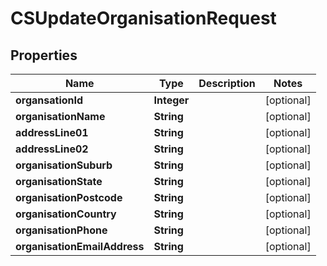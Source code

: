 
# CSUpdateOrganisationRequest

## Properties
Name | Type | Description | Notes
------------ | ------------- | ------------- | -------------
**organsationId** | **Integer** |  |  [optional]
**organisationName** | **String** |  |  [optional]
**addressLine01** | **String** |  |  [optional]
**addressLine02** | **String** |  |  [optional]
**organisationSuburb** | **String** |  |  [optional]
**organisationState** | **String** |  |  [optional]
**organisationPostcode** | **String** |  |  [optional]
**organisationCountry** | **String** |  |  [optional]
**organisationPhone** | **String** |  |  [optional]
**organisationEmailAddress** | **String** |  |  [optional]




